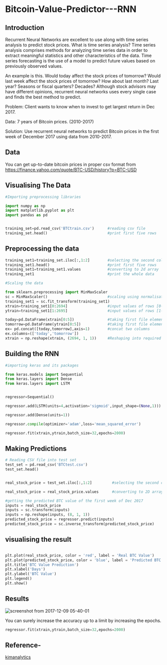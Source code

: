 # Bitcoin-Value-Predictor---RNN

## Introduction

Recurrent Neural Networks are excellent to use along with time series analysis to predict stock prices. What is time series analysis? Time series analysis comprises methods for analyzing time series data in order to extract meaningful statistics and other characteristics of the data. Time series forecasting is the use of a model to predict future values based on previously observed values.

An example is this. Would today affect the stock prices of tomorrow? Would last week affect the stock prices of tomorrow? How about last month? Last year? Seasons or fiscal quarters? Decades? Although stock advisors may have different opinions, recurrent neural networks uses every single case and finds the best method to predict.

Problem: Client wants to know when to invest to get largest return in Dec 2017.

Data: 7 years of Bitcoin prices. (2010-2017)

Solution: Use recurrent neural networks to predict Bitcoin prices in the first week of December 2017 using data from 2010-2017.

## Data

You can get up-to-date bitcoin prices in proper csv format from https://finance.yahoo.com/quote/BTC-USD/history?p=BTC-USD

## Visualising The Data
```python
#Importing preprocessing libraries

import numpy as np
import matplotlib.pyplot as plt
import pandas as pd


training_set=pd.read_csv('BTCtrain.csv')      #reading csv file
training_set.head()                           #print first five rows

```
## Preprocessing the data
```python
training_set1=training_set.iloc[:,1:2]        #selecting the second column
training_set1.head()                          #print first five rows
training_set1=training_set1.values            #converting to 2d array
training_set1                                 #print the whole data

#Scaling the data

from sklearn.preprocessing import MinMaxScaler
sc = MinMaxScaler()                           #scaling using normalisation 
training_set1 = sc.fit_transform(training_set1)
xtrain=training_set1[0:2694]                  #input values of rows [0-2694]		   
ytrain=training_set1[1:2695]                  #input values of rows [1-2695]

today=pd.DataFrame(xtrain[0:5])               #taking first file elements of the row from xtrain
tomorrow=pd.DataFrame(ytrain[0:5])            #taking first file elements of the row from ytrain
ex= pd.concat([today,tomorrow],axis=1)        #concat two columns 
ex.columns=(['today','tomorrow'])
xtrain = np.reshape(xtrain, (2694, 1, 1))     #Reshaping into required shape for Keras

```
## Building the RNN

```python
#importing keras and its packages

from keras.models import Sequential
from keras.layers import Dense
from keras.layers import LSTM


regressor=Sequential()                                                      #initialize the RNN

regressor.add(LSTM(units=4,activation='sigmoid',input_shape=(None,1)))      #adding input layerand the LSTM layer 

regressor.add(Dense(units=1))                                               #ading output layers

regressor.compile(optimizer='adam',loss='mean_squared_error')               #compiling the RNN

regressor.fit(xtrain,ytrain,batch_size=32,epochs=2000)                      #fitting the RNN to the training set  
```
## Making Predictions 

```python
# Reading CSV file into test set
test_set = pd.read_csv('BTCtest.csv')
test_set.head()


real_stock_price = test_set.iloc[:,1:2]         #selecting the second column

real_stock_price = real_stock_price.values      #converting to 2D array

#getting the predicted BTC value of the first week of Dec 2017  
inputs = real_stock_price			
inputs = sc.transform(inputs)
inputs = np.reshape(inputs, (8, 1, 1))
predicted_stock_price = regressor.predict(inputs)
predicted_stock_price = sc.inverse_transform(predicted_stock_price)
```
## visualising the result 
```python

plt.plot(real_stock_price, color = 'red', label = 'Real BTC Value')
plt.plot(predicted_stock_price, color = 'blue', label = 'Predicted BTC Value')
plt.title('BTC Value Prediction')
plt.xlabel('Days')
plt.ylabel('BTC Value')
plt.legend()
plt.show()
```

## Results 
![screenshot from 2017-12-09 05-40-01](https://user-images.githubusercuent.com/26405791/33792889-038ef4be-dca4-11e7-8742-7ed5edf15481.png)

You can surely increase the accuracy up to a limit by increasing the epochs. 
```python 
regressor.fit(xtrain,ytrain,batch_size=32,epochs=2000)                      #fitting the RNN to the training set 
```

## Reference- 

[kimanalytics](https://github.com/kimanalytics/Recurrent-Neural-Network-to-Predict-Stock-Prices)
